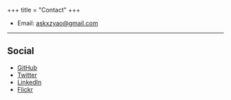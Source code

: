 +++
title = "Contact"
+++

* Email: [askxzyao@gmail.com](mailto:askxzyao@gmail.com)

---

## Social

* [GitHub](https://github.com/xzyaoi)
* [Twitter](https://twitter.com/Xiaozhe_Y)
* [LinkedIn](https://www.linkedin.com/in/xiaozhe-yao-a07a57a5/)
* [Flickr](https://www.flickr.com/people/xzyao/)